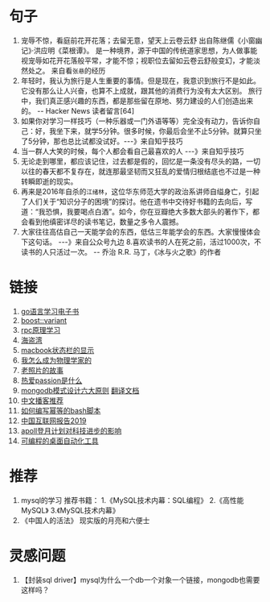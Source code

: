 # 句子
1. 宠辱不惊，看庭前花开花落；去留无意，望天上云卷云舒 出自陈继儒《小窗幽记》·洪应明《菜根谭》。 
是一种境界，源于中国的传统道家思想，为人做事能视宠辱如花开花落般平常，才能不惊；视职位去留如云卷云舒般变幻，才能淡然处之。  来自看`张悬`的经历
2. 年轻时，我认为旅行是人生重要的事情。但是现在，我意识到旅行不是如此。它没有那么让人兴奋，也算不上成就，跟其他的消费行为没有太大区别。
旅行中，我们真正感兴趣的东西，都是那些留在原地、努力建设的人们创造出来的。
-- Hacker News 读者留言[64]
3. 如果你对学习一样技巧（一种乐器或一门外语等等）完全没有动力，告诉你自己：好，我坐下来，就学5分钟。很多时候，你最后会坐不止5分钟。就算只坐了5分钟，那也总比试都没试好。---》来自知乎技巧
4. 当一群人大笑的时候，每个人都会看自己最喜欢的人  ---》来自知乎技巧
5. 无论走到哪里，都应该记住，过去都是假的，回忆是一条没有尽头的路，一切以往的春天都不复存在，就连那最坚韧而又狂乱的爱情归根结底也不过是一种转瞬即逝的现实。
6. 再来是2016年自杀的`江绪林`，这位华东师范大学的政治系讲师自缢身亡，引起了人们关于“知识分子的困境”的探讨。他在遗书中交待好书籍的去向后，写道：“我恐惧，我要喝点白酒”。如今，你在豆瓣绝大多数大部头的著作下，都会看到他缜密详尽的读书笔记，数量之多令人震撼。
7. 大家往往高估自己一天能学会的东西，低估三年能学会的东西。大家慢慢体会下这句话。 ---》来自公众号九边
8.喜欢读书的人在死之前，活过1000次，不读书的人只活过一次。 -- 乔治 R.R. 马丁，《冰与火之歌》的作者


# 链接
1. [go语言学习电子书](https://github.com/Unknwon/the-way-to-go_ZH_CN/blob/master/eBook/preface.md) 
2. [boost::variant](https://blog.csdn.net/lanchunhui/article/details/50532772)  
3. [rpc原理学习](https://blog.csdn.net/zhougb3/article/details/80403125)   
4. [海盗湾](https://www.jianshu.com/p/db245f3b4071)  
5. [macbook状态栏的显示](https://getbitbar.com/)
6. [我怎么成为物理学家的](https://www.edge.org/conversation/murray_gell_mann-the-making-of-a-physicist)
7. [老照片的故事](https://thatsideofthefamily.wordpress.com/2016/04/17/the-spectacle-and-the-mystery-new-york-1932/)  
8. [热爱passion是什么](https://debugandrelease.blogspot.com/2019/04/what-am-i-passionate-about.html)  
9. [mongodb模式设计六大原则](https://www.mongodb.com/blog/post/6-rules-of-thumb-for-mongodb-schema-design-part-1)   [翻译文档](https://blog.csdn.net/BloodyMandoo/article/details/78457775)
10. [中文播客推荐](https://typlog.com/podlist/)
11. [如何编写幂等的bash脚本](https://arslan.io/2019/07/03/how-to-write-idempotent-bash-scripts/)
12. [中国互联网报告2019](https://www.scmp.com/china-internet-report)
13. [apoll登月计划对科技进步的影响](https://www.fastcompany.com/90362753/how-nasa-gave-birth-to-modern-computing-and-gets-no-credit-for-it)
14. [可编程的桌面自动化工具](https://github.com/oakwoodai/automagica)


# 推荐
1. mysql的学习
 推荐书籍：
 1.《MySQL技术内幕：SQL编程》
 2.《高性能MySQL》
 3.《MySQL技术内幕》
2. 《中国人的活法》 现实版的月亮和六便士


# 灵感问题
1. 【封装sql driver】mysql为什么一个db一个对象一个链接，mongodb也需要这样吗？
